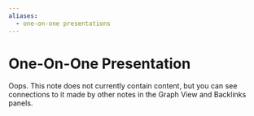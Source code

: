```yaml
---
aliases:
  - one-on-one presentations
---
```

# One-On-One Presentation

Oops. This note does not currently contain content, but you can see connections to it made by other notes in the Graph View and Backlinks panels.